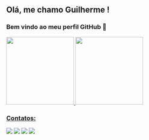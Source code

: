 ## Olá, me chamo Guilherme ! 
### Bem vindo ao meu perfil GitHub 👋

<!--
- 🔭 Atualmente estou trabalhando em ...
- 🌱 Atualmente estou aprendendo ...
- 👯 Estou procurando colaborar em ...
- 🤔 Estou procurando ajuda com ...
- 💬 Pergunte-me sobre ...
- 📫 Como entrar em contato comigo: ...
- 😄 Pronomes: ...
- ⚡ Curiosidade: ...
-->

<div>
<a href="https://github.com/GuilhermeMAG">
<img height="180em" src="https://github-readme-stats.vercel.app/api/top-langs/?username=GuilhermeMAG&layout=compact&langs_count=7&theme=dracula"/>
<img height="180em" src="https://github-readme-stats.vercel.app/api?username=GuilhermeMAG&show_icons=true&theme=dracula&include_all_commits=true&count_private=true"/>
</div>
  
### Contatos:

<div>
<a href = "mailto:guiihmag@gmail.com"><img src="https://img.shields.io/badge/Gmail-D14836?style=for-the-badge&logo=gmail&logoColor=white" target="_blank"></a>
<a href="https://www.linkedin.com/in/guilherme-augusto-borges-casagrande-771a27160/" target="_blank"><img src="https://img.shields.io/badge/-LinkedIn-%230077B5?style=for-the-badge&logo=linkedin&logoColor=white" target="_blank"></a>
<a href="https://www.youtube.com/channel/UCy2NMJqnripDK8a1Xqy0QoQ" target="_blank"><img src="https://img.shields.io/badge/YouTube-FF0000?style=for-the-badge&logo=youtube&logoColor=white" target="_blank"></a>
<a href="https://www.instagram.com/guiihmag_/" target="_blank"><img src="https://img.shields.io/badge/-Instagram-%23E4405F?style=for-the-badge&logo=instagram&logoColor=white" target="_blank"></a>
</div>
